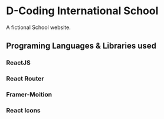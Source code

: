 # D-Coding International School

A fictional School website.

## Programing Languages  & Libraries used

### ReactJS
### React Router
### Framer-Moition
### React Icons


